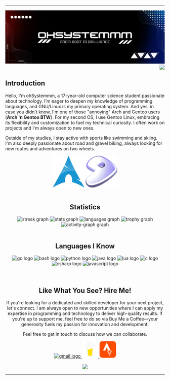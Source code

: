 
---
<div align='center'>
	<img src='assets/ohSystemmm.png'/>
</div>
<img align="right" src="https://visitor-badge.laobi.icu/badge?page_id=ohSystemmm.ohSystemmm&left_color=grey&right_color=darkgrey&left_text=Visitors"  />
<br>


<div align="left">
	<h2>Introduction</h2>
</div>
<p align="left">Hello, I'm ohSystemmm, a 17-year-old computer science student passionate about technology. I’m eager to deepen my knowledge of programming languages, and GNU/Linux is my primary operating system. And yes, in case you didn't know, I'm one of those "annoying" Arch and Gentoo users (<strong>Arch 'n Gentoo BTW</strong>). For my second OS, I use Gentoo Linux, embracing its flexibility and customization to fuel my technical curiosity. I often work on projects and I'm always open to new ones. </p>
<p>Outside of my studies, I stay active with sports like swimming and skiing. I'm also deeply passionate about road and gravel biking, always looking for new routes and adventures on two wheels.</p>

<div align="center">
	<img src="assets/ArchLinux.png" alt="Arch Linux Logo" width="100" height="100" />	
	<img src="assets/GentooLinux.png" alt="Gentoo Linux Logo" width="100" height="100" />
</div>

<br>

<div align="center">
	<h2>Statistics</h2>
</div>

<div align="center">
  <img src="https://streak-stats.demolab.com?user=ohSystemmm&locale=en&mode=daily&theme=rose_pine&hide_border=true&border_radius=5&date_format=n/j%5B/Y%5D&order=3" height="150" alt="streak graph"  />
  <img src="https://github-readme-stats.vercel.app/api?username=ohSystemmm&hide_title=false&hide_rank=false&show_icons=true&include_all_commits=true&count_private=true&disable_animations=false&theme=rose_pine&locale=en&hide_border=true&order=1" height="150" alt="stats graph"  />
  <img src="https://github-readme-stats.vercel.app/api/top-langs?username=ohSystemmm&locale=en&hide_title=false&layout=compact&card_width=320&langs_count=5&theme=rose_pine&hide_border=true&order=2%22%20height=%22150%22%20alt=%22languages%20graph%22" height="150" alt="languages graph"/>
  <img src="https://github-profile-trophy.vercel.app?username=ohSystemmm&theme=tokyonight&column=-1&row=1&margin-w=8&margin-h=8&no-bg=true&no-frame=true&order=4" height="150" alt="trophy graph"  />
  <img src="https://github-readme-activity-graph.vercel.app/graph?username=ohSystemmm&radius=16&theme=elegant&area=true&order=5&hide_border=true" height="300" alt="activity-graph graph"  />
</div>
<br>

<div align="center">
	<h2>Languages I Know</h2>
</div>
<div align="center">
  <img src="https://skillicons.dev/icons?i=go" height="40" alt="go logo"  />
  <img src="https://skillicons.dev/icons?i=bash" height="40" alt="bash logo"  />
  <img src="https://skillicons.dev/icons?i=py" height="40" alt="python logo"  />
  <img src="https://skillicons.dev/icons?i=java" height="40" alt="java logo" />
  <img src="https://skillicons.dev/icons?i=lua" height="40" alt="lua logo"  />
  <img src="https://skillicons.dev/icons?i=c" height="40" alt="c logo"  />
  <img src="https://skillicons.dev/icons?i=cs" height="40" alt="csharp logo"  />
  <img src="https://skillicons.dev/icons?i=js" height="40" alt="javascript logo"  />
</div>
<br>
<br>
<div align="center">
	<h2>Like What You See? Hire Me!</h2>
</div>
<p align="center">If you're looking for a dedicated and skilled developer for your next project, let's connect. I am always open to new opportunities where I can apply my expertise in programming and technology to deliver high-quality results. If you're up to support me, feel free to do so via Buy Me a Coffee—your generosity fuels my passion for innovation and development!</p>
<p align="center"> Feel free to get in touch to discuss how we can collaborate.</p>
<div align="center">
   <a href="https://mail.google.com/mail/u/ohSystemmm@gmail.com" target="_blank">
    <img src="https://raw.githubusercontent.com/maurodesouza/profile-readme-generator/master/src/assets/icons/social/gmail/default.svg" width="52" height="52" alt="gmail logo" />
  </a>    
  <a href="https://buymeacoffee.com/ohsystemmm" target="_blank">
<img src="assets/BuyMeACoffeeLight.png" width="52" height="52" alt="buymeacoffee" />
  </a>
  <a href="https://www.strava.com/athletes/169654859" target="_blank">
  <img src="assets/Strava.png" width="52" height="52" alt="strava" />
  </a>
</div>

<br>
<div align="center">
  <img src="https://readme-typing-svg.herokuapp.com/?font=Righteous&size=50&center=true&vCenter=true&width=1600&height=70&duration=5000&lines=Bye+and+thank+you+for+visiting!" />
</div>

---


